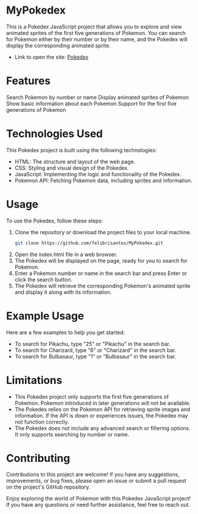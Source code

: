 # MyPokedex

This is a Pokedex JavaScript project that allows you to explore and view animated sprites of the first five generations of Pokemon. You can search for Pokemon either by their number or by their name, and the Pokedex will display the corresponding animated sprite.

- Link to open the site: [Pokedex](https://felibrisantos.github.io/pokedex/)

# Features

Search Pokemon by number or name
Display animated sprites of Pokemon
Show basic information about each Pokemon
Support for the first five generations of Pokemon

# Technologies Used

This Pokedex project is built using the following technologies:

- HTML: The structure and layout of the web page.
- CSS: Styling and visual design of the Pokedex.
- JavaScript: Implementing the logic and functionality of the Pokedex.
- Pokemon API: Fetching Pokemon data, including sprites and information.

# Usage

To use the Pokedex, follow these steps:

1. Clone the repository or download the project files to your local machine.
   ```bash
   git clone https://github.com/felibrisantos/MyPokedex.git
   ```
2. Open the index.html file in a web browser.
3. The Pokedex will be displayed on the page, ready for you to search for Pokemon.
4. Enter a Pokemon number or name in the search bar and press Enter or click the search button.
5. The Pokedex will retrieve the corresponding Pokemon's animated sprite and display it along with its information.

# Example Usage

Here are a few examples to help you get started:

- To search for Pikachu, type "25" or "Pikachu" in the search bar.
- To search for Charizard, type "6" or "Charizard" in the search bar.
- To search for Bulbasaur, type "1" or "Bulbasaur" in the search bar.

# Limitations

- This Pokedex project only supports the first five generations of Pokemon. Pokemon introduced in later generations will not be available.
- The Pokedex relies on the Pokemon API for retrieving sprite images and information. If the API is down or experiences issues, the Pokedex may not function correctly.
- The Pokedex does not include any advanced search or filtering options. It only supports searching by number or name.

# Contributing

Contributions to this project are welcome! If you have any suggestions, improvements, or bug fixes, please open an issue or submit a pull request on the project's GitHub repository.

Enjoy exploring the world of Pokemon with this Pokedex JavaScript project! If you have any questions or need further assistance, feel free to reach out.
